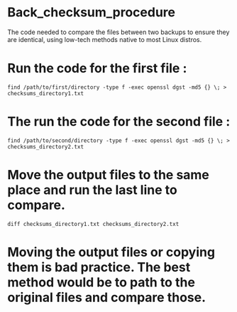# Back_checksum_procedure
The code needed to compare the files between two backups to ensure they are identical, using low-tech methods native to most Linux distros. 

# Run the code for the first file :
```
find /path/to/first/directory -type f -exec openssl dgst -md5 {} \; > checksums_directory1.txt
```

# The run the code for the second file :
```
find /path/to/second/directory -type f -exec openssl dgst -md5 {} \; > checksums_directory2.txt
```

# Move the output files to the same place and run the last line to compare.
```
diff checksums_directory1.txt checksums_directory2.txt
```

# Moving the output files or copying them is bad practice. The best method would be to path to the original files and compare those.

